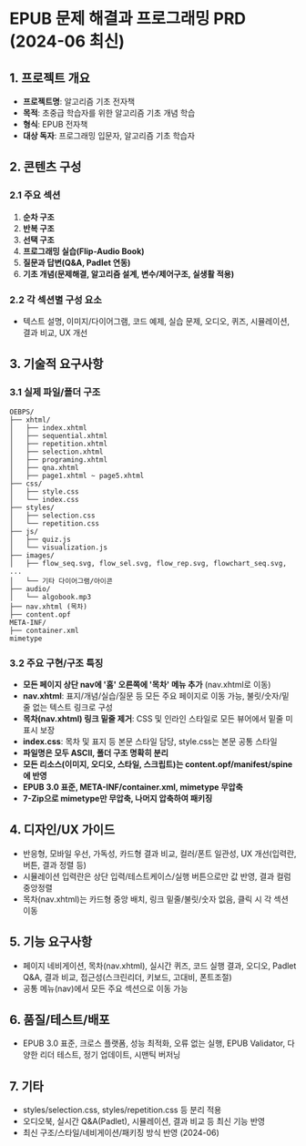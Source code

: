 # EPUB 문제 해결과 프로그래밍 PRD (2024-06 최신)

## 1. 프로젝트 개요
- **프로젝트명**: 알고리즘 기초 전자책
- **목적**: 초중급 학습자를 위한 알고리즘 기초 개념 학습
- **형식**: EPUB 전자책
- **대상 독자**: 프로그래밍 입문자, 알고리즘 기초 학습자

## 2. 콘텐츠 구성
### 2.1 주요 섹션
1. **순차 구조**
2. **반복 구조**
3. **선택 구조**
4. **프로그래밍 실습(Flip-Audio Book)**
5. **질문과 답변(Q&A, Padlet 연동)**
6. **기초 개념(문제해결, 알고리즘 설계, 변수/제어구조, 실생활 적용)**

### 2.2 각 섹션별 구성 요소
- 텍스트 설명, 이미지/다이어그램, 코드 예제, 실습 문제, 오디오, 퀴즈, 시뮬레이션, 결과 비교, UX 개선

## 3. 기술적 요구사항
### 3.1 실제 파일/폴더 구조
```
OEBPS/
├── xhtml/
│   ├── index.xhtml
│   ├── sequential.xhtml
│   ├── repetition.xhtml
│   ├── selection.xhtml
│   ├── programing.xhtml
│   ├── qna.xhtml
│   ├── page1.xhtml ~ page5.xhtml
├── css/
│   ├── style.css
│   └── index.css
├── styles/
│   ├── selection.css
│   └── repetition.css
├── js/
│   ├── quiz.js
│   └── visualization.js
├── images/
│   ├── flow_seq.svg, flow_sel.svg, flow_rep.svg, flowchart_seq.svg, ...
│   └── 기타 다이어그램/아이콘
├── audio/
│   └── algobook.mp3
├── nav.xhtml (목차)
├── content.opf
META-INF/
├── container.xml
mimetype
```

### 3.2 주요 구현/구조 특징
- **모든 페이지 상단 nav에 '홈' 오른쪽에 '목차' 메뉴 추가** (nav.xhtml로 이동)
- **nav.xhtml**: 표지/개념/실습/질문 등 모든 주요 페이지로 이동 가능, 불릿/숫자/밑줄 없는 텍스트 링크로 구성
- **목차(nav.xhtml) 링크 밑줄 제거**: CSS 및 인라인 스타일로 모든 뷰어에서 밑줄 미표시 보장
- **index.css**: 목차 및 표지 등 본문 스타일 담당, style.css는 본문 공통 스타일
- **파일명은 모두 ASCII, 폴더 구조 명확히 분리**
- **모든 리소스(이미지, 오디오, 스타일, 스크립트)는 content.opf/manifest/spine에 반영**
- **EPUB 3.0 표준, META-INF/container.xml, mimetype 무압축**
- **7-Zip으로 mimetype만 무압축, 나머지 압축하여 패키징**

## 4. 디자인/UX 가이드
- 반응형, 모바일 우선, 가독성, 카드형 결과 비교, 컬러/폰트 일관성, UX 개선(입력란, 버튼, 결과 정렬 등)
- 시뮬레이션 입력란은 상단 입력/테스트케이스/실행 버튼으로만 값 반영, 결과 컬럼 중앙정렬
- 목차(nav.xhtml)는 카드형 중앙 배치, 링크 밑줄/불릿/숫자 없음, 클릭 시 각 섹션 이동

## 5. 기능 요구사항
- 페이지 네비게이션, 목차(nav.xhtml), 실시간 퀴즈, 코드 실행 결과, 오디오, Padlet Q&A, 결과 비교, 접근성(스크린리더, 키보드, 고대비, 폰트조절)
- 공통 메뉴(nav)에서 모든 주요 섹션으로 이동 가능

## 6. 품질/테스트/배포
- EPUB 3.0 표준, 크로스 플랫폼, 성능 최적화, 오류 없는 실행, EPUB Validator, 다양한 리더 테스트, 정기 업데이트, 시맨틱 버저닝

## 7. 기타
- styles/selection.css, styles/repetition.css 등 분리 적용
- 오디오북, 실시간 Q&A(Padlet), 시뮬레이션, 결과 비교 등 최신 기능 반영
- 최신 구조/스타일/네비게이션/패키징 방식 반영 (2024-06) 